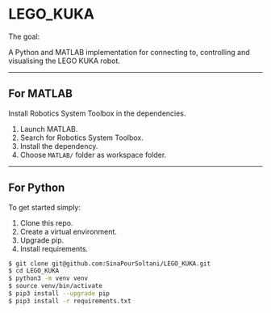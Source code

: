 # LEGO_KUKA

The goal:

A Python and MATLAB implementation for connecting to, controlling and visualising the LEGO KUKA robot. 

---
## For MATLAB
Install Robotics System Toolbox in the dependencies.

1. Launch MATLAB.
2. Search for Robotics System Toolbox.
3. Install the dependency.
4. Choose `MATLAB/` folder as workspace folder.

---
## For Python

To get started simply:
1. Clone this repo. 
2. Create a virtual environment. 
3. Upgrade pip. 
4. Install requirements.

```bash
$ git clone git@github.com:SinaPourSoltani/LEGO_KUKA.git
$ cd LEGO_KUKA
$ python3 -m venv venv
$ source venv/bin/activate
$ pip3 install --upgrade pip
$ pip3 install -r requirements.txt
```



